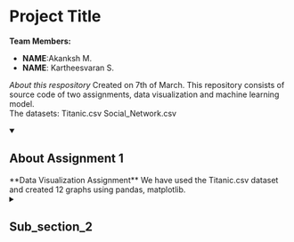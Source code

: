 # Project Title

**Team Members:**
- **NAME**:Akanksh M.
- **NAME**: Kartheesvaran S.

_About this respository_
Created on 7th of March. This repository consists of source code of two assignments, data visualization and machine learning model. <br>
The datasets:
Titanic.csv
Social_Network.csv

<details id=1 open>
<summary><h2>About Assignment 1</h2></summary>
**Data Visualization Assignment**
  We have used the Titanic.csv dataset and created 12 graphs using pandas, matplotlib.
<details id=2>
<summary><h2>Sub_section_2</h2></summary>
**  Machine Learning Model**
  We have used the Social_Network.csv dataset and created a mahcine learning model using the KNN classification algorithm.The model analyses the performance of the    classifier with various performance measures such as confusion matrix, accuracy, recall, precision, specificity, f-score, Receiver operating characteristic (ROC) curve and Area Under Curve (AUC) score. g and displays the information in a graph. Also, the model displays the accuracy details of Kmean=3,5,7,9,11.
  
 
  
  
#Thak You!
